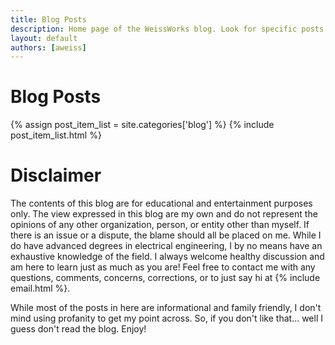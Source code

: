 ```yaml
---
title: Blog Posts
description: Home page of the WeissWorks blog. Look for specific posts here!
layout: default
authors: [aweiss]
---
```


# Blog Posts

{% assign post_item_list = site.categories['blog'] %}
{% include post_item_list.html %}

# Disclaimer

<p>
The contents of this blog are for educational and entertainment purposes only. 
The view expressed in this blog are my own and do not represent the opinions of 
any other organization, person, or entity other than myself. If there is an issue or a dispute,
the blame should all be placed on me. While I do have advanced degrees in electrical engineering,
I by no means have an exhaustive knowledge of the field. I always welcome healthy discussion and 
am here to learn just as much as you are! Feel free to contact me with any questions, comments, concerns,
corrections, or to just say hi at {% include email.html %}.
</p>

While most of the posts in here are informational and family friendly, I don't mind using profanity to get my point across. So, if you don't like that... well I guess don't read the blog. Enjoy!

